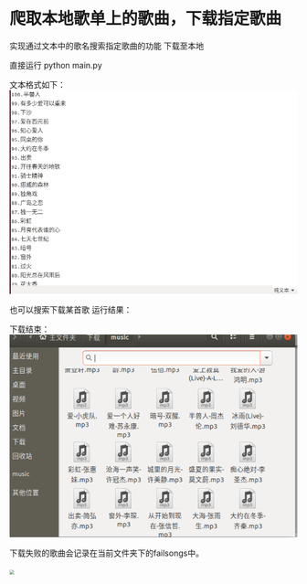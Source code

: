 # 爬取本地歌单上的歌曲，下载指定歌曲


实现通过文本中的歌名搜索指定歌曲的功能
下载至本地

直接运行 python main.py

文本格式如下：
![歌曲名称列表](/src/txt.png)  

也可以搜索下载某首歌
运行结果：

下载结束：
![歌曲名称列表](/src/down.png)  

下载失败的歌曲会记录在当前文件夹下的failsongs中。

<img src="https://github.com/Haonana/netease-search-scrap/blob/master/src/txt.png" style="zoom:50%" >
